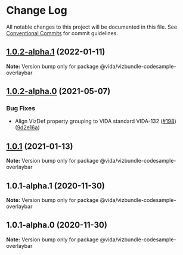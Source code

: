 # Change Log

All notable changes to this project will be documented in this file.
See [Conventional Commits](https://conventionalcommits.org) for commit guidelines.

## [1.0.2-alpha.1](https://github.ibm.com/VIDA/catalog/compare/@vida/vizbundle-codesample-overlaybar@1.0.2-alpha.0...@vida/vizbundle-codesample-overlaybar@1.0.2-alpha.1) (2022-01-11)

**Note:** Version bump only for package @vida/vizbundle-codesample-overlaybar





## [1.0.2-alpha.0](https://github.ibm.com/VIDA/catalog/compare/@vida/vizbundle-codesample-overlaybar@1.0.1...@vida/vizbundle-codesample-overlaybar@1.0.2-alpha.0) (2021-05-07)


### Bug Fixes

* Align VizDef property grouping to VIDA standard VIDA-132 ([#198](https://github.ibm.com/VIDA/catalog/issues/198)) ([9d2e16a](https://github.ibm.com/VIDA/catalog/commit/9d2e16a3c241e8d9332b8523ea8ed23b4e4f955a))





## [1.0.1](https://github.ibm.com/VIDA/catalog/compare/@vida/vizbundle-codesample-overlaybar@1.0.1-alpha.1...@vida/vizbundle-codesample-overlaybar@1.0.1) (2021-01-13)

**Note:** Version bump only for package @vida/vizbundle-codesample-overlaybar





## 1.0.1-alpha.1 (2020-11-30)

**Note:** Version bump only for package @vida/vizbundle-codesample-overlaybar





## 1.0.1-alpha.0 (2020-11-30)

**Note:** Version bump only for package @vida/vizbundle-codesample-overlaybar
